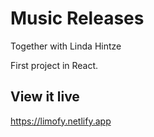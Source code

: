 # Music Releases
Together with Linda Hintze

First project in React. 

## View it live

https://limofy.netlify.app
